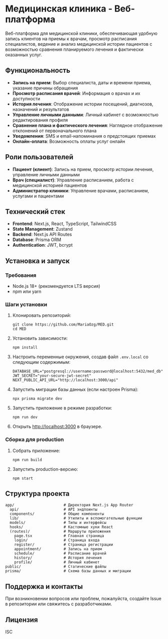 # Медицинская клиника - Веб-платформа

Веб-платформа для медицинской клиники, обеспечивающая удобную запись клиентов на приемы к врачам, просмотр расписания специалистов, ведение и анализ медицинской истории пациентов с возможностью сравнения планируемого лечения и фактически оказанных услуг.

## Функциональность

- **Запись на прием**: Выбор специалиста, даты и времени приема, указание причины обращения
- **Просмотр расписания врачей**: Информация о врачах и их доступности
- **История лечения**: Отображение истории посещений, диагнозов, назначений и результатов
- **Управление личными данными**: Личный кабинет с возможностью редактирования профиля
- **Сравнение плана и фактического лечения**: Наглядное отображение отклонений от первоначального плана
- **Уведомления**: SMS и email-напоминания о предстоящих приемах
- **Онлайн-оплата**: Возможность оплаты услуг онлайн

## Роли пользователей

- **Пациент (клиент)**: Запись на прием, просмотр истории лечения, управление личными данными
- **Врач (специалист)**: Управление расписанием, работа с медицинской историей пациентов
- **Администратор клиники**: Управление врачами, расписанием, услугами и пациентами

## Технический стек

- **Frontend**: Next.js, React, TypeScript, TailwindCSS
- **State Management**: Zustand
- **Backend**: Next.js API Routes
- **Database**: Prisma ORM
- **Authentication**: JWT, bcrypt

## Установка и запуск

### Требования

- Node.js 18+ (рекомендуется LTS версия)
- npm или yarn

### Шаги установки

1. Клонировать репозиторий:
   ```
   git clone https://github.com/MariaOzg/MED.git
   cd MED
   ```

2. Установить зависимости:
   ```
   npm install
   ```

3. Настроить переменные окружения, создав файл `.env.local` со следующим содержимым:
   ```
   DATABASE_URL="postgresql://username:password@localhost:5432/med_db"
   JWT_SECRET="your-secure-jwt-secret"
   NEXT_PUBLIC_API_URL="http://localhost:3000/api"
   ```

4. Запустить миграции базы данных (если настроен Prisma):
   ```
   npx prisma migrate dev
   ```

5. Запустить приложение в режиме разработки:
   ```
   npm run dev
   ```

6. Открыть [http://localhost:3000](http://localhost:3000) в браузере.

### Сборка для production

1. Собрать приложение:
   ```
   npm run build
   ```

2. Запустить production-версию:
   ```
   npm start
   ```

## Структура проекта

```
app/                      # Директория Next.js App Router
  api/                    # API эндпоинты
  components/             # Общие компоненты
  lib/                    # Утилиты и вспомогательные функции
  models/                 # Типы и интерфейсы
  hooks/                  # Кастомные хуки React
  (routes)/               # Маршруты приложения
    page.tsx              # Главная страница
    login/                # Страница входа
    register/             # Страница регистрации
    appointment/          # Запись на прием
    schedule/             # Расписание врачей
    history/              # История лечения
    profile/              # Личный кабинет
public/                   # Статические файлы
prisma/                   # Схема базы данных и миграции
```

## Поддержка и контакты

При возникновении вопросов или проблем, пожалуйста, создайте Issue в репозитории или свяжитесь с разработчиками.

## Лицензия

ISC 